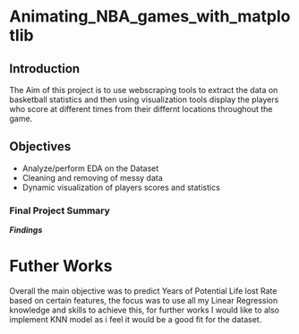 # Animating_NBA_games_with_matplotlib

## Introduction
The Aim of this project is to use webscraping tools to extract the data on basketball statistics and then using visualization tools display the players who score at different times from their differnt locations throughout the game.

## Objectives
* Analyze/perform EDA on the Dataset
* Cleaning and removing of messy data 
* Dynamic visualization of players scores and statistics

### Final Project Summary


**_Findings_**





# Futher Works
Overall the main objective was to predict Years of Potential Life lost Rate based on certain features, the focus was to use all my Linear Regression knowledge and skills to achieve this, for further works I would like to also implement KNN model as i feel it would be a good fit for the dataset.
